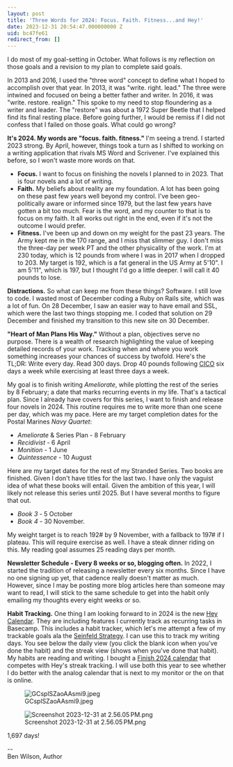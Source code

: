 ```yaml
---
layout: post
title: 'Three Words for 2024: Focus. Faith. Fitness...and Hey!'
date: 2023-12-31 20:54:47.000000000 Z
uid: bc47fe61
redirect_from: []
---
```

I do most of my goal-setting in October. What follows is my reflection on those goals and a revision to my plan to complete said goals.  
  
In 2013 and 2016, I used the "three word" concept to define what I hoped to accomplish over that year. In 2013, it was "write. right. lead." The three were intwined and focused on being a better father and writer. In 2016, it was "write. restore. realign." This spoke to my need to stop floundering as a writer and leader. The "restore" was about a 1972 Super Beetle that I helped find its final resting place. Before going further, I would be remiss if I did not confess that I failed on those goals. What could go wrong?  
  
**It's 2024. My words are "focus. faith. fitness."** I'm seeing a trend. I started 2023 strong. By April, however, things took a turn as I shifted to working on a writing application that rivals MS Word and Scrivener. I've explained this before, so I won't waste more words on that.  
  

- **Focus.** I want to focus on finishing the novels I planned to in 2023. That is four novels and a lot of writing.
- **Faith.** My beliefs about reality are my foundation. A lot has been going on these past few years well beyond my control. I've been geo-politically aware or informed since 1979, but the last few years have gotten a bit too much. Fear is the word, and my counter to that is to focus on my faith. It all works out right in the end, even if it's not the outcome I would prefer.
- **Fitness.** I've been up and down on my weight for the past 23 years. The Army kept me in the 170 range, and I miss that slimmer guy. I don't miss the three-day per week PT and the other physicality of the work. I'm at 230 today, which is 12 pounds from where I was in 2017 when I dropped to 203. My target is 192, which is a fat general in the US Army at 5'10". I am 5'11", which is 197, but I thought I'd go a little deeper. I will call it 40 pounds to lose.&nbsp;

  
**Distractions.** So what can keep me from these things? Software. I still love to code. I wasted most of December coding a Ruby on Rails site, which was a lot of fun. On 28 December, I saw an easier way to have email and SSL, which were the last two things stopping me. I coded that solution on 29 December and finished my transition to this new site on 30 December.  
  
**"Heart of Man Plans His Way."** Without a plan, objectives serve no purpose. There is a wealth of research highlighting the value of keeping detailed records of your work. Tracking when and where you work something increases your chances of success by twofold. Here's the TL;DR: Write every day. Read 300 days. Drop 40 pounds following [CICO](https://www.healthline.com/nutrition/cico-diet) six days a week while exercising at least three days a week.  
   
My goal is to finish writing _Ameliorate_, while plotting the rest of the series by 8 February; a date that marks recurring events in my life. That's a tactical plan. Since I already have covers for this series, I want to finish and release four novels in 2024. This routine requires me to write more than one scene per day, which was my pace. Here are my target completion dates for the Postal Marines _Navy Quartet_:

- _Ameliorate_ & Series Plan - 8 February
- _Recidivist_ - 6 April
- _Monition_ - 1 June
- _Quintessence_ - 10 August

  
Here are my target dates for the rest of my Stranded Series. Two books are finished. Given I don't have titles for the last two. I have only the vaguist idea of what these books will entail. Given the ambition of this year, I will likely not release this series until 2025. But I have several months to figure that out.

- _Book 3_ - 5 October
- _Book 4_ - 30 November.

  
My weight target is to reach 192# by 9 November, with a fallback to 197# if I plateau. This will require exercise as well. I have a steak dinner riding on this. My reading goal assumes 25 reading days per month.

  
**Newsletter Schedule - Every 8 weeks or so, blogging often.** In 2022, I started the tradition of releasing a newsletter every six months. Since I have no one signing up yet, that cadence really doesn't matter as much. However, since I may be posting more blog articles here than someone may want to read, I will stick to the same schedule to get into the habit only emailing my thoughts every eight weeks or so.

  
**Habit Tracking.** One thing I am looking forward to in 2024 is the new [Hey Calendar](https://twitter.com/jasonfried/status/1740896488765694186). They are including features I currently track as recurring tasks in Basecamp. This includes a habit tracker, which let's me attempt a few of my trackable goals ala the [Seinfeld Strategy](https://jamesclear.com/stop-procrastinating-seinfeld-strategy). I can use this to track my writing days. You see below the daily view (you click the blank icon when you've done the habit) and the streak view (shows when you've done that habit). My habits are reading and writing. I bought a [Finish 2024 calendar](https://www.neuyear.net/products/finish-year) that competes with Hey's streak tracking. I will use both this year to see whether I do better with the analog calendar that is next to my monitor or the on that is online.   
  

<figure>
<img src='/assets/images/posts/GCsplSZaoAAsmi9.avif' alt='GCsplSZaoAAsmi9.jpeg'>
<figcaption>GCsplSZaoAAsmi9.jpeg</figcaption>
</figure>

<figure>
<img src='/assets/images/posts/Screenshot%202023-12-31%20at%202.avif' alt='Screenshot 2023-12-31 at 2.56.05 PM.png'>
<figcaption>Screenshot 2023-12-31 at 2.56.05 PM.png</figcaption>
</figure>
  
1,697 days!  
  

--&nbsp;  
Ben Wilson, Author

